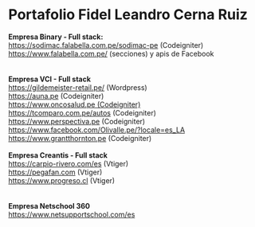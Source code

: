 # Portafolio Fidel Leandro Cerna Ruiz

<b>Empresa Binary - Full stack:</b> <br>
https://sodimac.falabella.com.pe/sodimac-pe (Codeigniter)<br>
https://www.falabella.com.pe/ (secciones) y apis de Facebook<br>
<br><br>
<b>Empresa VCI - Full stack</b><br>
https://gildemeister-retail.pe/ (Wordpress)<br>
https://auna.pe (Codeigniter)<br>
https://www.oncosalud.pe (Codeigniter)<br>
https://tcomparo.com.pe/autos (Codeigniter)<br>
https://www.perspectiva.pe (Codeigniter)<br>
https://www.facebook.com/Olivalle.pe/?locale=es_LA<br>
https://www.grantthornton.pe (Codeigniter)
<br><br>
<b>Empresa Creantis - Full stack</b><br>
https://carpio-rivero.com/es (Vtiger)<br>
https://pegafan.com (Vtiger)<br>
https://www.progreso.cl (Vtiger)<br>
<br><br>
<b>Empresa Netschool 360</b><br>
https://www.netsupportschool.com/es <br>

